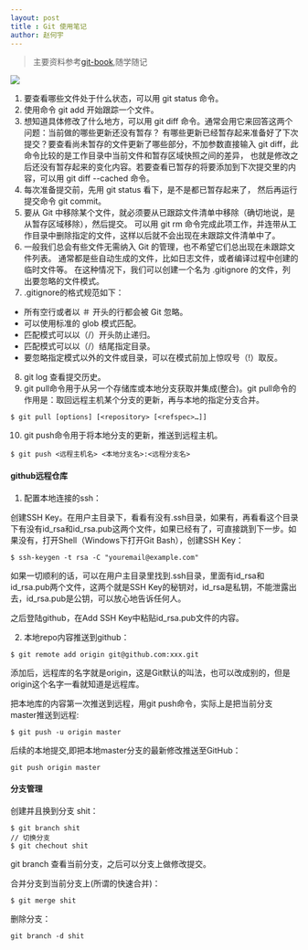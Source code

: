```yaml
---
layout: post
title : Git 使用笔记
author: 赵何宇
---
```


> 主要资料参考[git-book](https://git-scm.com/book/zh/v2),随学随记

 ![](https://git-scm.com/book/en/v2/images/lifecycle.png)

 1. 要查看哪些文件处于什么状态，可以用 git status 命令。
 2. 使用命令 git add 开始跟踪一个文件。
 3. 想知道具体修改了什么地方，可以用 git diff 命令。通常会用它来回答这两个问题：当前做的哪些更新还没有暂存？ 有哪些更新已经暂存起来准备好了下次提交？要查看尚未暂存的文件更新了哪些部分，不加参数直接输入 git diff，此命令比较的是工作目录中当前文件和暂存区域快照之间的差异， 也就是修改之后还没有暂存起来的变化内容。若要查看已暂存的将要添加到下次提交里的内容，可以用 git diff --cached 命令。
 4. 每次准备提交前，先用 git status 看下，是不是都已暂存起来了， 然后再运行提交命令 git commit。
 5. 要从 Git 中移除某个文件，就必须要从已跟踪文件清单中移除（确切地说，是从暂存区域移除），然后提交。 可以用 git rm 命令完成此项工作，并连带从工作目录中删除指定的文件，这样以后就不会出现在未跟踪文件清单中了。
 6. 一般我们总会有些文件无需纳入 Git 的管理，也不希望它们总出现在未跟踪文件列表。 通常都是些自动生成的文件，比如日志文件，或者编译过程中创建的临时文件等。 在这种情况下，我们可以创建一个名为 .gitignore 的文件，列出要忽略的文件模式。
 7. .gitignore的格式规范如下：
* 所有空行或者以 ＃ 开头的行都会被 Git 忽略。
* 可以使用标准的 glob 模式匹配。
* 匹配模式可以以（/）开头防止递归。
* 匹配模式可以以（/）结尾指定目录。
* 要忽略指定模式以外的文件或目录，可以在模式前加上惊叹号（!）取反。

 8. git log 查看提交历史。
 9. git pull命令用于从另一个存储库或本地分支获取并集成(整合)。git pull命令的作用是：取回远程主机某个分支的更新，再与本地的指定分支合并。
 ```
$ git pull [options] [<repository> [<refspec>…]]
 ```
 10. git push命令用于将本地分支的更新，推送到远程主机。
 ```
$ git push <远程主机名> <本地分支名>:<远程分支名>
 ```

#### github远程仓库

1. 配置本地连接的ssh：

创建SSH Key。在用户主目录下，看看有没有.ssh目录，如果有，再看看这个目录下有没有id_rsa和id_rsa.pub这两个文件，如果已经有了，可直接跳到下一步。如果没有，打开Shell（Windows下打开Git Bash），创建SSH Key：

```
$ ssh-keygen -t rsa -C "youremail@example.com"
```

如果一切顺利的话，可以在用户主目录里找到.ssh目录，里面有id_rsa和id_rsa.pub两个文件，这两个就是SSH Key的秘钥对，id_rsa是私钥，不能泄露出去，id_rsa.pub是公钥，可以放心地告诉任何人。

之后登陆github，在Add SSH Key中粘贴id_rsa.pub文件的内容。

2. 本地repo内容推送到github：

```
$ git remote add origin git@github.com:xxx.git
```

添加后，远程库的名字就是origin，这是Git默认的叫法，也可以改成别的，但是origin这个名字一看就知道是远程库。

把本地库的内容第一次推送到远程，用git push命令，实际上是把当前分支master推送到远程:
```
$ git push -u origin master
```
后续的本地提交,即把本地master分支的最新修改推送至GitHub：
```
git push origin master
```

#### 分支管理

创建并且换到分支 shit：
```
$ git branch shit
// 切换分支
$ git chechout shit 
```
git branch 查看当前分支，之后可以分支上做修改提交。

合并分支到当前分支上(所谓的快速合并)：
```
$ git merge shit
```

删除分支：
```
git branch -d shit
```






































